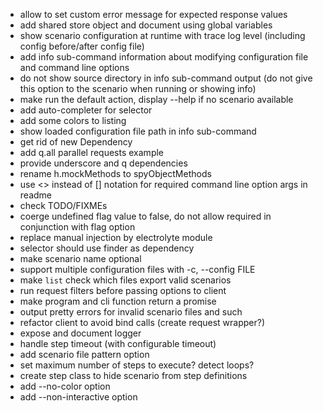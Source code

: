 * allow to set custom error message for expected response values
* add shared store object and document using global variables
* show scenario configuration at runtime with trace log level (including config before/after config file)
* add info sub-command information about modifying configuration file and command line options
* do not show source directory in info sub-command output (do not give this option to the scenario when running or showing info)
* make run the default action, display --help if no scenario available
* add auto-completer for selector
* add some colors to listing
* show loaded configuration file path in info sub-command
* get rid of new Dependency
* add q.all parallel requests example
* provide underscore and q dependencies
* rename h.mockMethods to spyObjectMethods
* use <> instead of [] notation for required command line option args in readme
* check TODO/FIXMEs
* coerge undefined flag value to false, do not allow required in conjunction with flag option
* replace manual injection by electrolyte module
* selector should use finder as dependency
* make scenario name optional
* support multiple configuration files with -c, --config FILE
* make `list` check which files export valid scenarios
* run request filters before passing options to client
* make program and cli function return a promise
* output pretty errors for invalid scenario files and such
* refactor client to avoid bind calls (create request wrapper?)
* expose and document logger
* handle step timeout (with configurable timeout)
* add scenario file pattern option
* set maximum number of steps to execute? detect loops?
* create step class to hide scenario from step definitions
* add --no-color option
* add --non-interactive option
